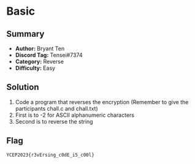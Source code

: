 Basic
===

## Summary
* **Author:** Bryant Ten
* **Discord Tag:** Tensei#7374
* **Category:** Reverse
* **Difficulty:** Easy

## Solution
1. Code a program that reverses the encryption (Remember to give the participants chall.c and chall.txt)
2. First is to -2 for ASCII alphanumeric characters
3. Second is to reverse the string 

## Flag
```
YCEP2023{r3vErsing_c0dE_i5_c00l}
```